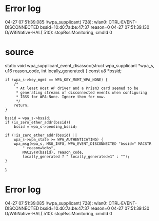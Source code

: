 #



# Error log

04-27 07:51:39.085 I/wpa_supplicant(  728): wlan0: CTRL-EVENT-DISCONNECTED bssid=10:d0:7a:be:47:37 reason=0
04-27 07:51:39.130 D/WifiNative-HAL(  510): stopRssiMonitoring, cmdId 0






# source 




static void wpa_supplicant_event_disassoc(struct wpa_supplicant *wpa_s,
                      u16 reason_code,
                      int locally_generated)
{
    const u8 *bssid;

    if (wpa_s->key_mgmt == WPA_KEY_MGMT_WPA_NONE) {
        /*
         * At least Host AP driver and a Prism3 card seemed to be
         * generating streams of disconnected events when configuring
         * IBSS for WPA-None. Ignore them for now.
         */
        return;
    }

    bssid = wpa_s->bssid;
    if (is_zero_ether_addr(bssid))
        bssid = wpa_s->pending_bssid;

    if (!is_zero_ether_addr(bssid) ||
        wpa_s->wpa_state >= WPA_AUTHENTICATING) {
        wpa_msg(wpa_s, MSG_INFO, WPA_EVENT_DISCONNECTED "bssid=" MACSTR
            " reason=%d%s",
            MAC2STR(bssid), reason_code,
            locally_generated ? " locally_generated=1" : "");
    }
}


# Error log

04-27 07:51:39.085 I/wpa_supplicant(  728): wlan0: CTRL-EVENT-DISCONNECTED bssid=10:d0:7a:be:47:37 reason=0
04-27 07:51:39.130 D/WifiNative-HAL(  510): stopRssiMonitoring, cmdId 0



